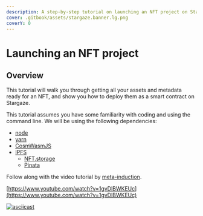 ```yaml
---
description: A step-by-step tutorial on launching an NFT project on Stargaze
cover: .gitbook/assets/stargaze.banner.lg.png
coverY: 0
---
```


# Launching an NFT project

## Overview

This tutorial will walk you through getting all your assets and metadata ready for an NFT, and show you how to deploy them as a smart contract on Stargaze.

This tutorial assumes you have some familiarity with coding and using the command line. We will be using the following dependencies:

* [node](https://nodejs.dev)
* [yarn](https://yarnpkg.com)
* [CosmWasmJS](https://github.com/CosmWasm/CosmWasmJS)
* [IPFS](https://ipfs.io/)
  * [NFT.storage](https://nft.storage/)
  * [Pinata](https://www.pinata.cloud)

Follow along with the video tutorial by [meta-induction](https://twitter.com/meta\_induction?s=20\&t=VUWZYdXYYGMGDmlsiGX00w).

[https://www.youtube.com/watch?v=1gvDlBWKEUc](https://www.youtube.com/watch?v=1gvDlBWKEUc)

[![asciicast](https://asciinema.org/a/485818.svg)](https://asciinema.org/a/485818)
